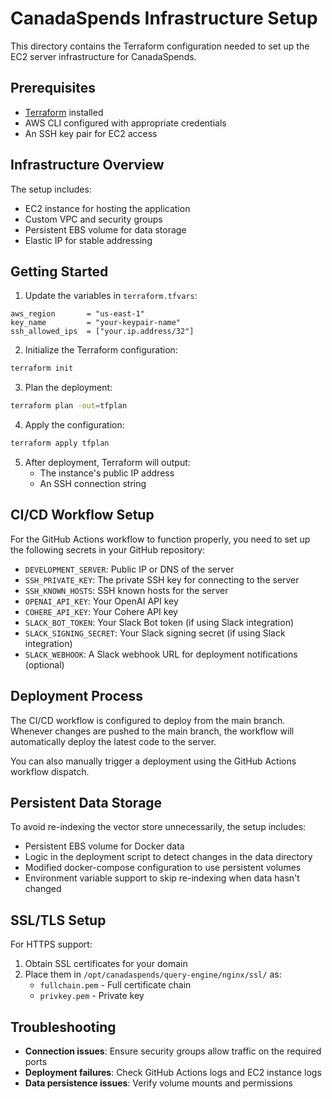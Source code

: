 # CanadaSpends Infrastructure Setup

This directory contains the Terraform configuration needed to set up the EC2 server infrastructure for CanadaSpends.

## Prerequisites

- [Terraform](https://developer.hashicorp.com/terraform/downloads) installed
- AWS CLI configured with appropriate credentials
- An SSH key pair for EC2 access

## Infrastructure Overview

The setup includes:
- EC2 instance for hosting the application
- Custom VPC and security groups
- Persistent EBS volume for data storage
- Elastic IP for stable addressing

## Getting Started

1. Update the variables in `terraform.tfvars`:

```hcl
aws_region       = "us-east-1"
key_name         = "your-keypair-name"
ssh_allowed_ips  = ["your.ip.address/32"]
```

2. Initialize the Terraform configuration:

```bash
terraform init
```

3. Plan the deployment:

```bash
terraform plan -out=tfplan
```

4. Apply the configuration:

```bash
terraform apply tfplan
```

5. After deployment, Terraform will output:
   - The instance's public IP address
   - An SSH connection string

## CI/CD Workflow Setup

For the GitHub Actions workflow to function properly, you need to set up the following secrets in your GitHub repository:

- `DEVELOPMENT_SERVER`: Public IP or DNS of the server
- `SSH_PRIVATE_KEY`: The private SSH key for connecting to the server
- `SSH_KNOWN_HOSTS`: SSH known hosts for the server
- `OPENAI_API_KEY`: Your OpenAI API key
- `COHERE_API_KEY`: Your Cohere API key
- `SLACK_BOT_TOKEN`: Your Slack Bot token (if using Slack integration)
- `SLACK_SIGNING_SECRET`: Your Slack signing secret (if using Slack integration)
- `SLACK_WEBHOOK`: A Slack webhook URL for deployment notifications (optional)

## Deployment Process

The CI/CD workflow is configured to deploy from the main branch. Whenever changes are pushed to the main branch, the workflow will automatically deploy the latest code to the server.

You can also manually trigger a deployment using the GitHub Actions workflow dispatch.

## Persistent Data Storage

To avoid re-indexing the vector store unnecessarily, the setup includes:
- Persistent EBS volume for Docker data
- Logic in the deployment script to detect changes in the data directory
- Modified docker-compose configuration to use persistent volumes
- Environment variable support to skip re-indexing when data hasn't changed

## SSL/TLS Setup

For HTTPS support:
1. Obtain SSL certificates for your domain
2. Place them in `/opt/canadaspends/query-engine/nginx/ssl/` as:
   - `fullchain.pem` - Full certificate chain
   - `privkey.pem` - Private key

## Troubleshooting

- **Connection issues**: Ensure security groups allow traffic on the required ports
- **Deployment failures**: Check GitHub Actions logs and EC2 instance logs
- **Data persistence issues**: Verify volume mounts and permissions 